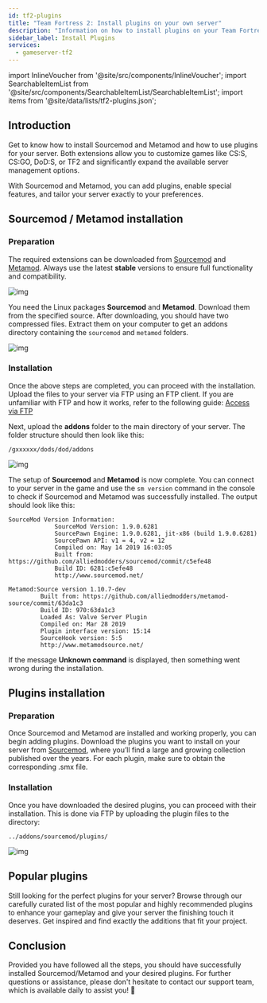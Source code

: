 ```yaml
---
id: tf2-plugins
title: "Team Fortress 2: Install plugins on your own server"
description: "Information on how to install plugins on your Team Fortress 2 server from ZAP-Hosting - ZAP-Hosting.com documentation"
sidebar_label: Install Plugins
services:
  - gameserver-tf2
---
```


import InlineVoucher from '@site/src/components/InlineVoucher';
import SearchableItemList from '@site/src/components/SearchableItemList/SearchableItemList';
import items from '@site/data/lists/tf2-plugins.json';


## Introduction

Get to know how to install Sourcemod and Metamod and how to use plugins for your server. Both extensions allow you to customize games like CS:S, CS:GO, DoD:S, or TF2 and significantly expand the available server management options. 

With Sourcemod and Metamod, you can add plugins, enable special features, and tailor your server exactly to your preferences.

<InlineVoucher />



## Sourcemod / Metamod installation

### Preparation

The required extensions can be downloaded from [Sourcemod](https://sourcemod.net/) and [Metamod](https://www.sourcemm.net/downloads.php?branch=stable). Always use the latest **stable** versions to ensure full functionality and compatibility.

![img](https://screensaver01.zap-hosting.com/index.php/s/STp7pRgjYS4c4yg/preview)

You need the Linux packages **Sourcemod** and **Metamod**. Download them from the specified source. After downloading, you should have two compressed files. Extract them on your computer to get an addons directory containing the `sourcemod` and `metamod` folders.

![img](https://screensaver01.zap-hosting.com/index.php/s/WbxyRK8FM7GKxqt/preview)

### Installation

Once the above steps are completed, you can proceed with the installation. Upload the files to your server via FTP using an FTP client. If you are unfamiliar with FTP and how it works, refer to the following guide: [Access via FTP](gameserver-ftpaccess.md)

Next, upload the **addons** folder to the main directory of your server. The folder structure should then look like this:

```
/gxxxxxx/dods/dod/addons
```

![img](https://screensaver01.zap-hosting.com/index.php/s/JzWxPT3yP4zAsHz/preview)

The setup of **Sourcemod** and **Metamod** is now complete. You can connect to your server in the game and use the ``sm version`` command in the console to check if Sourcemod and Metamod was successfully installed. The output should look like this:

```
SourceMod Version Information:
             SourceMod Version: 1.9.0.6281
             SourcePawn Engine: 1.9.0.6281, jit-x86 (build 1.9.0.6281)
             SourcePawn API: v1 = 4, v2 = 12
             Compiled on: May 14 2019 16:03:05
             Built from: https://github.com/alliedmodders/sourcemod/commit/c5efe48
             Build ID: 6281:c5efe48
             http://www.sourcemod.net/
```
```             
Metamod:Source version 1.10.7-dev
         Built from: https://github.com/alliedmodders/metamod-source/commit/63da1c3
         Build ID: 970:63da1c3
         Loaded As: Valve Server Plugin
         Compiled on: Mar 28 2019
         Plugin interface version: 15:14
         SourceHook version: 5:5
         http://www.metamodsource.net/
```

If the message **Unknown command** is displayed, then something went wrong during the installation. 



## Plugins installation

### Preparation

Once Sourcemod and Metamod are installed and working properly, you can begin adding plugins. Download the plugins you want to install on your server from [Sourcemod](https://sourcemod.net/), where you’ll find a large and growing collection published over the years. For each plugin, make sure to obtain the corresponding .smx file.

### Installation

Once you have downloaded the desired plugins, you can proceed with their installation. This is done via FTP by uploading the plugin files to the directory:

```
../addons/sourcemod/plugins/
```


![img](https://screensaver01.zap-hosting.com/index.php/s/A6E4cQCwQnoqTKc/preview)



## Popular plugins
Still looking for the perfect plugins for your server? Browse through our carefully curated list of the most popular and highly recommended plugins to enhance your gameplay and give your server the finishing touch it deserves. Get inspired and find exactly the additions that fit your project.
<SearchableItemList items={items} />


## Conclusion

Provided you have followed all the steps, you should have successfully installed Sourcemod/Metamod and your desired plugins. For further questions or assistance, please don't hesitate to contact our support team, which is available daily to assist you! 🙂

<InlineVoucher />
